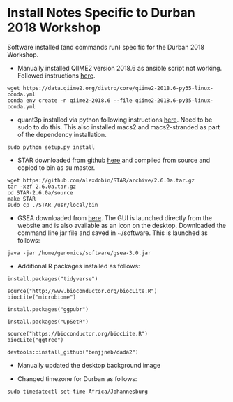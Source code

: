 # Install Notes Specific to Durban 2018 Workshop
Software installed (and commands run) specific for the Durban 2018 Workshop.

* Manually installed QIIME2 version 2018.6 as ansible script not working. Followed instructions [here](https://docs.qiime2.org/2018.6/install/native/#install-qiime-2-within-a-conda-environment).
```
wget https://data.qiime2.org/distro/core/qiime2-2018.6-py35-linux-conda.yml
conda env create -n qiime2-2018.6 --file qiime2-2018.6-py35-linux-conda.yml
```
* quant3p installed via python following instructions [here](https://github.com/ctlab/quant3p). Need to be sudo to do this. This also installed macs2 and macs2-stranded as part of the dependency installation. 
```
sudo python setup.py install
```
* STAR downloaded from github [here](https://github.com/alexdobin/STAR) and compiled from source and copied to bin as su master.
```
wget https://github.com/alexdobin/STAR/archive/2.6.0a.tar.gz
tar -xzf 2.6.0a.tar.gz
cd STAR-2.6.0a/source
make STAR
sudo cp ./STAR /usr/local/bin
```
* GSEA downloaded from [here](http://software.broadinstitute.org/gsea/downloads.jsp). The GUI is launched directly from the website and is also available as an icon on the desktop. Downloaded the command line jar file and saved in ~/software. This is launched as follows:
```
java -jar /home/genomics/software/gsea-3.0.jar
```
* Additional R packages installed as follows:
```
install.packages("tidyverse")

source("http://www.bioconductor.org/biocLite.R")
biocLite("microbiome")

install.packages("ggpubr")

install.packages("UpSetR")

source("https://bioconductor.org/biocLite.R")
biocLite("ggtree")

devtools::install_github("benjjneb/dada2")
```

* Manually updated the desktop background image

* Changed timezone for Durban as follows:
```
sudo timedatectl set-time Africa/Johannesburg
```
